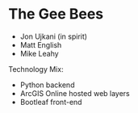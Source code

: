# The Gee Bees

* Jon Ujkani (in spirit)
* Matt English
* Mike Leahy

Technology Mix:

* Python backend
* ArcGIS Online hosted web layers
* Bootleaf front-end

